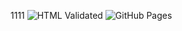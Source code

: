 1111
![HTML Validated](https://img.shields.io/w3c-validation/html?targetUrl=https%3A%2F%2FGennadiyTsekhmistro.github.io%2Fgoit-markup-hw-03%2F)
![GitHub Pages](https://img.shields.io/github/deployments/GennadiyTsekhmistro/goit-markup-hw-03/github-pages)
